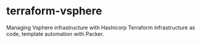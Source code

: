 # terraform-vsphere
Managing Vsphere infrastructure with Hashicorp Terraform infrastructure as code, template automation with Packer.
